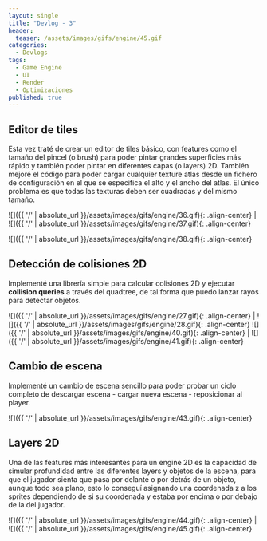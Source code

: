 ```yaml
---
layout: single
title: "Devlog - 3"
header:
  teaser: /assets/images/gifs/engine/45.gif
categories:
  - Devlogs
tags:
  - Game Engine
  - UI
  - Render
  - Optimizaciones
published: true
---
```


## Editor de tiles

Esta vez traté de crear un editor de tiles básico, con features como <!--more--> el tamaño del pincel (o brush) para poder pintar grandes superficies más rápido y también poder pintar en diferentes capas (o layers) 2D. También mejoré el código para poder cargar cualquier texture atlas desde un fichero de configuración en el que se especifica el alto y el ancho del atlas. El único problema es que todas las texturas deben ser cuadradas y del mismo tamaño.

![]({{ '/' | absolute_url }}/assets/images/gifs/engine/36.gif){: .align-center} | ![]({{ '/' | absolute_url }}/assets/images/gifs/engine/37.gif){: .align-center}

![]({{ '/' | absolute_url }}/assets/images/gifs/engine/38.gif){: .align-center} 

## Detección de colisiones 2D

Implementé una librería simple para calcular colisiones 2D y ejecutar **collision queries** a través del quadtree, de tal forma que puedo lanzar rayos para detectar objetos.

![]({{ '/' | absolute_url }}/assets/images/gifs/engine/27.gif){: .align-center} | ![]({{ '/' | absolute_url }}/assets/images/gifs/engine/28.gif){: .align-center}
![]({{ '/' | absolute_url }}/assets/images/gifs/engine/40.gif){: .align-center} | ![]({{ '/' | absolute_url }}/assets/images/gifs/engine/41.gif){: .align-center}

## Cambio de escena

Implementé un cambio de escena sencillo para poder probar un ciclo completo de descargar escena - cargar nueva escena - reposicionar al player.

![]({{ '/' | absolute_url }}/assets/images/gifs/engine/43.gif){: .align-center}

## Layers 2D

Una de las features más interesantes para un engine 2D es la capacidad de simular profundidad entre las diferentes layers y objetos de la escena, para que el jugador sienta que pasa por delante o por detrás de un objeto, aunque todo sea plano, esto lo conseguí asignando una coordenada z a los sprites dependiendo de si su coordenada y estaba por encima o por debajo de la del jugador.

![]({{ '/' | absolute_url }}/assets/images/gifs/engine/44.gif){: .align-center} | ![]({{ '/' | absolute_url }}/assets/images/gifs/engine/45.gif){: .align-center}